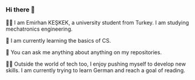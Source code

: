 ### Hi there 👋

🙋‍♂ I am Emirhan KEŞKEK, a university student from Turkey. I am studying mechatronics engineering.

🌱 I am currently learning the basics of CS.

💬 You can ask me anything about anything on my repositories.

🧗‍♂️ Outside the world of tech too, I enjoy pushing myself to develop new skills. I am currently trying to learn German and reach a goal of reading.

